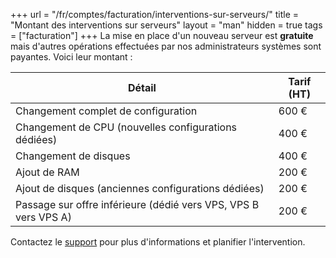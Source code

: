 +++
url = "/fr/comptes/facturation/interventions-sur-serveurs/"
title = "Montant des interventions sur serveurs"
layout = "man"
hidden = true
tags = ["facturation"]
+++
La mise en place d'un nouveau serveur est **gratuite** mais d'autres opérations effectuées par nos administrateurs systèmes sont payantes. Voici leur montant :

| Détail                                                                                                                                        | Tarif (HT) |
| --------------------------------------------------------------------------------------------------------------------------------------------- | ---------- |
| Changement complet de configuration                                                                                                           | 600 €      |
| Changement de CPU (nouvelles configurations dédiées)                                                                                          | 400 €      |
| Changement de disques                                                                                                                         | 400 €      |
| Ajout de RAM                                                                                                                                  | 200 €      |
| Ajout de disques (anciennes configurations dédiées)                                                                                           | 200 €      |
| Passage sur offre inférieure (dédié vers VPS, VPS B vers VPS A)                                                                               | 200 €      |

Contactez le [support](https://admin.alwaysdata.com/support/add/) pour plus d'informations et planifier l'intervention.
